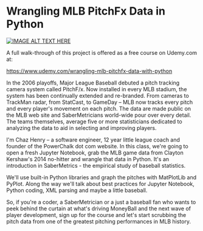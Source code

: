 # Wrangling MLB PitchFx Data in Python

[![IMAGE ALT TEXT HERE](https://img.youtube.com/vi/ZKydSxkm8DM/0.jpg#center)](https://www.youtube.com/watch?v=ZKydSxkm8DM)

A full walk-through of this project is offered as a free course on Udemy.com at:

https://www.udemy.com/wrangling-mlb-pitchfx-data-with-python

In the 2006 playoffs, Major League Baseball debuted a pitch tracking camera system called PitchF/x. Now installed in every MLB stadium, the system has been continually extended and re-branded. From cameras to TrackMan radar, from StatCast, to GameDay – MLB now tracks every pitch and every player's movement on each pitch. The data are made public on the MLB web site and SaberMetricians world-wide pour over every detail. The teams themselves, average five or more statisticians dedicated to analyzing the data to aid in selecting and improving players.

I'm Chaz Henry – a software engineer, 12 year little league coach and founder of the PowerChalk dot com website. In this class, we're going to open a fresh Jupyter Notebook, grab the MLB game data from Clayton Kershaw's 2014 no-hitter and wrangle that data in Python. It's an introduction in SaberMetrics - the empirical study of baseball statistics.

We'll use built-in Python libraries and graph the pitches with MatPlotLib and PyPlot. Along the way we'll talk about best practices for Jupyter Notebook, Python coding, XML parsing and maybe a little baseball.

So, if you're a coder, a SaberMetrician or a just a baseball fan who wants to peek behind the curtain at what's driving MoneyBall and the next wave of player development, sign up for the course and let's start scrubbing the pitch data from one of the greatest pitching performances in MLB history.
